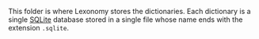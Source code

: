This folder is where Lexonomy stores the dictionaries. Each dictionary is a single [SQLite](https://www.sqlite.org/) database stored in a single file whose name ends with the extension `.sqlite`.
